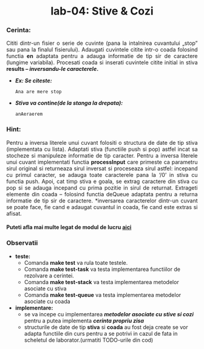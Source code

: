 <h1 align="center"> lab-04: Stive & Cozi </h1>



### Cerinta:

<p align="justify"> Cititi dintr-un fisier o serie de cuvinte (pana la intalnirea cuvantului „stop” sau pana la finalul fisierului). 
Adaugati cuvintele citite intr-o coada folosind functia <strong>en</strong> adaptata pentru a adauga informatie de tip sir de caractere (lungime variabila).
Procesati coada si inserati cuvintele citite initial in stiva <strong>results – <em>inversandu-le caracterele</em>.</strong></p?>

  + ***Ex: Se citeste:***
    ``` 
    Ana are mere stop
    ```
  + ***Stiva va contine(de la stanga la drepata):***
    ```
    anAeraerem
    ```

### Hint:

<p align="justify">
 Pentru a inversa literele unui cuvant folositi o structura de date de tip stiva (implementata cu lista). Adaptati stiva (functiile push si pop) astfel incat sa stocheze si manipuleze informatie de tip caracter. Pentru a inversa literele unui cuvant implementati functia <strong>processInput</strong> care primeste ca parametru sirul original si returneaza sirul inversat si proceseaza sirul astfel: incepand cu primul caracter, se adauga toate caracterele pana la ‘/0’ in stiva cu functia push. Apoi, cat timp stiva e goala, se extrag caractere din stiva cu pop si se adauga incepand cu prima pozitie in sirul de returnat.  
Extrageti elemente din coada – folosind functia deQueue adaptata pentru a returna informatie de tip sir de caractere.
*inversarea caracterelor dintr-un cuvant se poate face, fie cand e adaugat cuvantul in coada, fie cand este extras si afisat.
</p?>

#### Puteti afla mai multe legat de modul de lucru [aici](https://github.com/sda-ab/student-setup#indicatii-rezolvare-laborator)

### Observatii 

* **teste:**
  + Comanda **make test** va rula toate testele.
  + Comanda **make test-task** va testa implementarea functiilor de rezolvare a cerintei.
  + Comanda **make test-stack** va testa implementarea metodelor asociate cu stiva
  + Comanda **make test-queue** va testa implementarea  metodelor asociate cu coada
* **implementare:**
  + se va incepe cu implementarea ***metodelor asociate cu stive si cozi*** pentru a putea implementa ***cerinta propriu zisa***
  + structurile de date de tip **stiva** si **coada** au fost deja create se vor adapta functiile din curs pentru a se potrivi in cazul de fata in scheletul de laborator.(urmatiti TODO-urile din cod)
